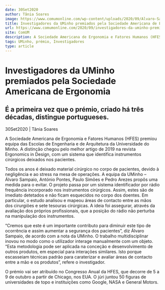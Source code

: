 ```yaml
---
date: 30Set2020
author: Tânia Soares
image: https://www.comumonline.com/wp-content/uploads/2020/09/Alvaro-Sampaio-Paulo-Simoes-Pedro-Arezes-e-Antonio-Pontes-1500x986.jpg
title: Investigadores da UMinho premiados pela Sociedade Americana de Ergonomia
url: https://www.comumonline.com/2020/09/investigadores-da-uminho-premiados-pela-sociedade-americana-de-ergonomia/
site: ComUM
description: A Sociedade Americana de Ergonomia e Fatores Humanos (HFES) premiou equipa das Escolas de Engenharia e de Arquitetura da UMinho.
tags: UMinho, prémio, Investigadores
type: article
---
```



# Investigadores da UMinho premiados pela Sociedade Americana de Ergonomia

## É a primeira vez que o prémio, criado há três décadas, distingue portugueses.

30Set2020 | Tânia Soares

A Sociedade Americana de Ergonomia e Fatores Humanos (HFES) premiou equipa das Escolas de Engenharia e de Arquitetura da Universidade do Minho. A distinção chegou pelo melhor artigo de 2019 na revista Ergonomics in Design, com um sistema que identifica instrumentos cirúrgicos deixados nos pacientes.

Todos os anos é deixado material cirúrgico no corpo de pacientes, devido à negligência e ao stress na mesa de operações. A equipa da UMinho – Álvaro Sampaio, António Pontes, Paulo Simões e Pedro Arezes propôs uma medida para o evitar. O projeto passa por um sistema identificador por rádio frequência incorporado nos instrumentos cirúrgicos. Assim, estes são de imediato detetados e não ficam esquecidos no corpo dos doentes. Em particular, o estudo analisou e mapeou áreas de contacto entre as mãos dos cirurgiões e sete tesouras cirúrgicas. A ideia foi assegurar, através da avaliação dos próprios profissionais, que a posição do rádio não perturba na manipulação dos instrumentos.

“Cremos que este é um importante contributo para diminuir este tipo de ocorrência e assim aumentar a segurança dos pacientes”, diz Álvaro Sampaio, de acordo com a nota da UMinho. O trabalho multidisciplinar inovou no modo como o utilizador interage manualmente com um objeto. “Esta metodologia pode ser aplicada na conceção e desenvolvimento de outros produtos, em especial para interações similares. Isto porque escasseiam técnicas padrão para caraterizar e avaliar áreas de contacto entre a mão e os produtos”, refere o investigador.

O prémio vai ser atribuído no Congresso Anual da HFES, que decorre de 5 a 9 de outubro a partir de Chicago, nos EUA. O júri juntou 50 figuras de universidades de topo e instituições como Google, NASA e General Motors.

